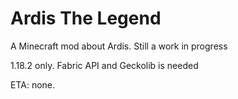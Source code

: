 # Ardis The Legend
A Minecraft mod about Ardis.
Still a work in progress


1.18.2 only.
Fabric API and Geckolib is needed

 
ETA: none.
